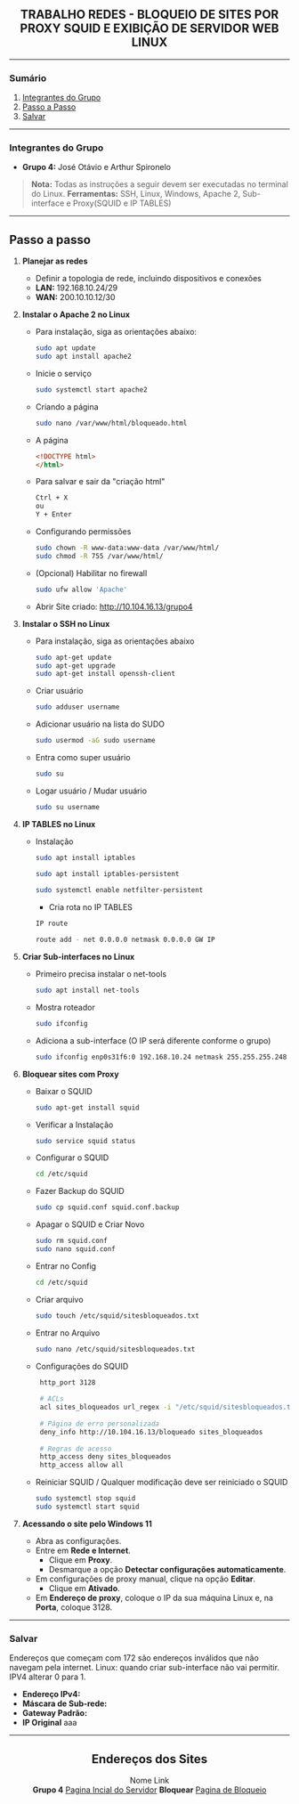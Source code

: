 <h2 align="center">TRABALHO REDES - BLOQUEIO DE SITES POR PROXY SQUID E EXIBIÇÃO DE SERVIDOR WEB LINUX</h2>
<p align="center">

---

### Sumário
1. [Integrantes do Grupo](#integrantes-do-grupo)
2. [Passo a Passo](#passo-a-passo)
3. [Salvar](#Salvar)

---

### Integrantes do Grupo
- **Grupo 4:** José Otávio e Arthur Spironelo
> **Nota:** Todas as instruções a seguir devem ser executadas no terminal do Linux.
> **Ferramentas:** SSH, Linux, Windows, Apache 2, Sub-interface e Proxy(SQUID e IP TABLES)

---

## Passo a passo
1. **Planejar as redes**
   - Definir a topologia de rede, incluindo dispositivos e conexões
   - **LAN:** 192.168.10.24/29
   - **WAN:** 200.10.10.12/30


2. **Instalar o Apache 2 no Linux**
   - Para instalação, siga as orientações abaixo:
     ```bash
     sudo apt update
     sudo apt install apache2
     ```

   - Inicie o serviço
     ```bash
     sudo systemctl start apache2
     ```

   - Criando a página
     ```bash
     sudo nano /var/www/html/bloqueado.html
     ```

   - A página
     ```html
     <!DOCTYPE html>
     </html>
     ```

   - Para salvar e sair da "criação html"
     ```bash
     Ctrl + X
     ou
     Y + Enter
     ```

   - Configurando permissões
     ```bash
     sudo chown -R www-data:www-data /var/www/html/
     sudo chmod -R 755 /var/www/html/
     ```

   - (Opcional) Habilitar no firewall
     ```bash
     sudo ufw allow 'Apache'
     ```

   - Abrir Site criado: http://10.104.16.13/grupo4
     
3. **Instalar o SSH no Linux**
   - Para instalação, siga as orientações abaixo
     ```bash
     sudo apt-get update
     sudo apt-get upgrade
     sudo apt-get install openssh-client
     ```

   - Criar usuário
     ```bash
     sudo adduser username
     ```

   - Adicionar usuário na lista do SUDO
     ```bash
     sudo usermod -aG sudo username
     ```

   - Entra como super usuário
     ```bash
     sudo su
     ```

   - Logar usuário / Mudar usuário
     ```bash
     sudo su username
     ```
4. **IP TABLES no Linux**
   - Instalação
     ```bash
     sudo apt install iptables

     sudo apt install iptables-persistent
      
     sudo systemctl enable netfilter-persistent
     ```

     - Cria rota no IP TABLES
     ```bash
     IP route

     route add - net 0.0.0.0 netmask 0.0.0.0 GW IP
     ```
     
5. **Criar Sub-interfaces no Linux**
   - Primeiro precisa instalar o net-tools
     ```bash
     sudo apt install net-tools
     ```

   - Mostra roteador
     ```bash
     sudo ifconfig
     ```

   - Adiciona a sub-interface (O IP será diferente conforme o grupo)
     ```bash
     sudo ifconfig enp0s31f6:0 192.168.10.24 netmask 255.255.255.248
     ```

6. **Bloquear sites com Proxy**
   - Baixar o SQUID
     ```bash
     sudo apt-get install squid
     ```

   - Verificar a Instalação
     ```bash
     sudo service squid status
     ```

   - Configurar o SQUID
     ```bash
     cd /etc/squid
     ```
     
   - Fazer Backup do SQUID
     ```bash
     sudo cp squid.conf squid.conf.backup
     ```
     
   - Apagar o SQUID e Criar Novo
     ```bash
     sudo rm squid.conf
     sudo nano squid.conf
     ```

   - Entrar no Config
     ```bash
     cd /etc/squid
     ```

   - Criar arquivo
     ```bash
     sudo touch /etc/squid/sitesbloqueados.txt
     ```
     
   - Entrar no Arquivo
     ```bash
     sudo nano /etc/squid/sitesbloqueados.txt
     ``` 

   - Configurações do SQUID
     ```bash
      http_port 3128
      
      # ACLs
      acl sites_bloqueados url_regex -i "/etc/squid/sitesbloqueados.txt"
      
      # Página de erro personalizada
      deny_info http://10.104.16.13/bloqueado sites_bloqueados
      
      # Regras de acesso
      http_access deny sites_bloqueados
      http_access allow all
     ```


   - Reiniciar SQUID / Qualquer modificação deve ser reiniciado o SQUID
     ```bash
     sudo systemctl stop squid
     sudo systemctl start squid
     ```
     
6. **Acessando o site pelo Windows 11**
   - Abra as configurações.
   - Entre em **Rede e Internet**.
      - Clique em **Proxy**.
      - Desmarque a opção **Detectar configurações automaticamente**.
   - Em configurações de proxy manual, clique na opção **Editar**.
      - Clique em **Ativado**.
   - Em **Endereço de proxy**, coloque o IP da sua máquina Linux e, na **Porta**, coloque 3128.
---

### Salvar
Endereços que começam com 172 são endereços inválidos que não navegam pela internet.
Linux: quando criar sub-interface não vai permitir. IPV4 alterar 0 para 1.

- **Endereço IPv4:** 
- **Máscara de Sub-rede:** 
- **Gateway Padrão:** 
- **IP Original** aaa

---

<h2 align="center">Endereços dos Sites</h2>

<div align="center">

Nome                   Link                                               
**Grupo 4**  [Pagina Incial do Servidor](http://10.104.16.13/grupo4) 
**Bloquear**  [Pagina de Bloqueio](http://10.104.16.13/bloqueado)      
 

</div>
